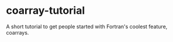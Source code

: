 # coarray-tutorial
A short tutorial to get people started with Fortran's coolest feature, coarrays.
